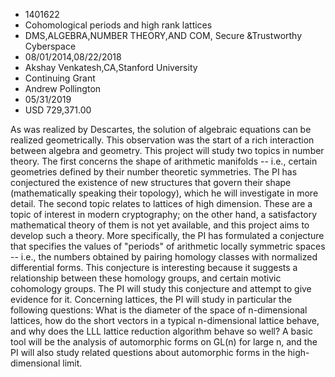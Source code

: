 
* 1401622
* Cohomological periods and high rank lattices
* DMS,ALGEBRA,NUMBER THEORY,AND COM, Secure &Trustworthy Cyberspace
* 08/01/2014,08/22/2018
* Akshay Venkatesh,CA,Stanford University
* Continuing Grant
* Andrew Pollington
* 05/31/2019
* USD 729,371.00

As was realized by Descartes, the solution of algebraic equations can be
realized geometrically. This observation was the start of a rich interaction
between algebra and geometry. This project will study two topics in number
theory. The first concerns the shape of arithmetic manifolds -- i.e., certain
geometries defined by their number theoretic symmetries. The PI has conjectured
the existence of new structures that govern their shape (mathematically speaking
their topology), which he will investigate in more detail. The second topic
relates to lattices of high dimension. These are a topic of interest in modern
cryptography; on the other hand, a satisfactory mathematical theory of them is
not yet available, and this project aims to develop such a theory. More
specifically, the PI has formulated a conjecture that specifies the values of
"periods" of arithmetic locally symmetric spaces -- i.e., the numbers obtained
by pairing homology classes with normalized differential forms. This conjecture
is interesting because it suggests a relationship between these homology groups,
and certain motivic cohomology groups. The PI will study this conjecture and
attempt to give evidence for it. Concerning lattices, the PI will study in
particular the following questions: What is the diameter of the space of
n-dimensional lattices, how do the short vectors in a typical n-dimensional
lattice behave, and why does the LLL lattice reduction algorithm behave so well?
A basic tool will be the analysis of automorphic forms on GL(n) for large n, and
the PI will also study related questions about automorphic forms in the high-
dimensional limit.
